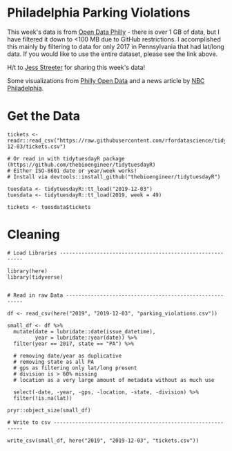 # Philadelphia Parking Violations

This week's data is from [Open Data Philly](https://www.opendataphilly.org/dataset/parking-violations) - there is over 1 GB of data, but I have filtered it down to <100 MB due to GitHub restrictions. I accomplished this mainly by filtering to data for only 2017 in Pennsylvania that had lat/long data. If you would like to use the entire dataset, please see the link above.

H/t to [Jess Streeter](https://twitter.com/phillynerd) for sharing this week's data!

Some visualizations from [Philly Open Data](https://data.phila.gov/visualizations/parking-violations) and a news article by [NBC Philadelphia](https://www.nbcphiladelphia.com/news/local/Nearly-6-Million-Philadelphia-Parking-Authority-Tickets-Are-on-the-Rise-Since-2016-565438131.html).

# Get the Data

```
tickets <- readr::read_csv("https://raw.githubusercontent.com/rfordatascience/tidytuesday/master/data/2019/2019-12-03/tickets.csv")

# Or read in with tidytuesdayR package (https://github.com/thebioengineer/tidytuesdayR)
# Either ISO-8601 date or year/week works!
# Install via devtools::install_github("thebioengineer/tidytuesdayR")

tuesdata <- tidytuesdayR::tt_load("2019-12-03")
tuesdata <- tidytuesdayR::tt_load(2019, week = 49)

tickets <- tuesdata$tickets
```


# Cleaning

```
# Load Libraries ----------------------------------------------------------

library(here)
library(tidyverse)


# Read in raw Data --------------------------------------------------------

df <- read_csv(here("2019", "2019-12-03", "parking_violations.csv"))

small_df <- df %>% 
  mutate(date = lubridate::date(issue_datetime),
         year = lubridate::year(date)) %>% 
  filter(year == 2017, state == "PA") %>% 
  
  # removing date/year as duplicative
  # removing state as all PA
  # gps as filtering only lat/long present
  # division is > 60% missing
  # location as a very large amount of metadata without as much use
  
  select(-date, -year, -gps, -location, -state, -division) %>% 
  filter(!is.na(lat))

pryr::object_size(small_df)

# Write to csv ------------------------------------------------------------

write_csv(small_df, here("2019", "2019-12-03", "tickets.csv"))

```